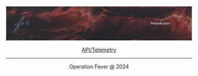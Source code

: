 <p align="center">
  <img src="https://raw.githubusercontent.com/lemonekq/Fever/main/img/H1.png">
  
  <p align="center">
    <a href="https://github.com/lemonekq/Fever/blob/main/telemetry.md">API/Telemetry</a>
  </p>
</p>

<hr>

<p align="center">
  Operation Fever @ 2024
</p>
